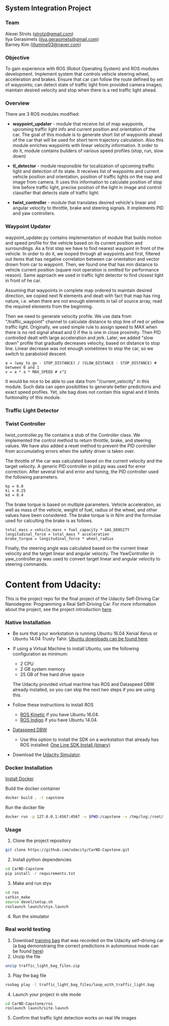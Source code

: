 ## System Integration Project

### Team

Alexei Strots (strotz@gmail.com)  
Ilya Gerasimets (ilya.gerasimets@gmail.com)  
Barney Kim (illumine03@naver.com)  

### Objective

To gain experience with ROS (Robot Operating System) and ROS modules development. Implement system that controls vehicle steering wheel, acceleration and brakes. Ensure that car can follow the route defined by set of waypoints; can detect state of traffic light from provided camera images; maintain desired velocity and stop when there is a red traffic light ahead.

### Overview 

There are 3 ROS modules modified: 

* **waypoint_updater** - module that receive list of map waypoints, upcoming traffic light info and current position and orientation of the car. The goal of this module is to generate short list of waypoints ahead of the car that will be used for short term trajectory calculation. Also this module enriches waypoints with linear velocity information.  It order to do it, module contains builders of various speed profiles (stop, run, slow down)  

* **tl_detector** - module responsible for localization of upcoming traffic light and detection of its state. It receives list of waypoints and current vehicle position and orientation, position of traffic lights on the map and image from camera. It uses this information to calculate position of stop line before traffic light, precise position of the light in image and control classifier that detects state of traffic light.

* **twist_controller** - module that translates desired vehicle's linear and angular velocity to throttle, brake and steering signals. It implements PID and yaw controllers.

### Waypoint Updater

waypoint_updater.py contains implementation of module that builds motion and speed profile for the vehicle based on its current position and surroundings. As a first step we have to find nearest waypoint in front of the vehicle. In order to do it, we looped through all waypoints and first, filtered out items that has negative correlation between car orientation and vector drown from car to waypoint. Then, we found one that has min distance to vehicle current position (square root operation is omitted for performance reason). Same approach we used in traffic light detector to find closest light in front of he car.

Assuming that waypoints in complete map ordered to maintain desired direction, we copied next N elements and dealt with fact that map has ring nature, i.e. when there are not enough elements in tail of source array, read the required elements from the beginning.

Then we need to generate velocity profile. We use data from "/traffic_waypoint" channel to calculate distance to stop line of red or yellow traffic light. Originally, we used simple rule to assign speed to MAX when there is no red signal ahead and 0 if the is one in close proximity. Then PID controlled dealt with large acceleration and jerk. Later, we added "slow down" profile that gradually decreases velocity, based on distance to stop line. Linear decrease was not enough sometimes to stop the car, so we switch to paraboloid descent.

```
a = (way_to_go - STOP_DISTANCE) / (SLOW_DISTANCE - STOP_DISTANCE) # between 0 and 1
v = a * a * MAX_SPEED # x^2
```
 
It would be nice to be able to use data from "/current_velocity" in this module. Such data can open posibilities to generate better predictions and exact speed profiles. Yet, site bag does not contain this signal and it limits funtionality of this module.
 
### Traffic Light Detector
 
### Twist Controller

twist_controller.py file contains a stub of the Controller class. We implemented the control method to return throttle, brake, and steering values. We have also added a reset method to prevent the PID controller from accumulating errors when the safety driver is taken over.

The throttle of the car was calculated based on the current velocity and the target velocity. A generic PID controller in pid.py was used for error correction. After several trial and error and tuning, the PID controller used the following parameters.
```
kp = 6.0
ki = 0.25
kd = 0.4
```

The brake torque is based on multiple parameters. Vehicle acceleration, as well as mass of the vehicle, weight of fuel, radius of the wheel, and other values have been considered. The brake torque is in N/m and the formulae used for calculting the brake is as follows.
```
total_mass = vehicle_mass + fuel_capacity * GAS_DENSITY
longitudinal_force = total_mass * acceleration
brake_torque = longitudinal_force * wheel_radius
```

Finally, the steering angle was calculated based on the current linear velocity and the target linear and angular velocity. The YawController in yaw_controller.py was used to convert target linear and angular velocity to steering commands.

# Content from Udacity:

This is the project repo for the final project of the Udacity Self-Driving Car Nanodegree: Programming a Real Self-Driving Car. For more information about the project, see the project introduction [here](https://classroom.udacity.com/nanodegrees/nd013/parts/6047fe34-d93c-4f50-8336-b70ef10cb4b2/modules/e1a23b06-329a-4684-a717-ad476f0d8dff/lessons/462c933d-9f24-42d3-8bdc-a08a5fc866e4/concepts/5ab4b122-83e6-436d-850f-9f4d26627fd9).

### Native Installation

* Be sure that your workstation is running Ubuntu 16.04 Xenial Xerus or Ubuntu 14.04 Trusty Tahir. [Ubuntu downloads can be found here](https://www.ubuntu.com/download/desktop).
* If using a Virtual Machine to install Ubuntu, use the following configuration as minimum:
  * 2 CPU
  * 2 GB system memory
  * 25 GB of free hard drive space

  The Udacity provided virtual machine has ROS and Dataspeed DBW already installed, so you can skip the next two steps if you are using this.

* Follow these instructions to install ROS
  * [ROS Kinetic](http://wiki.ros.org/kinetic/Installation/Ubuntu) if you have Ubuntu 16.04.
  * [ROS Indigo](http://wiki.ros.org/indigo/Installation/Ubuntu) if you have Ubuntu 14.04.
* [Dataspeed DBW](https://bitbucket.org/DataspeedInc/dbw_mkz_ros)
  * Use this option to install the SDK on a workstation that already has ROS installed: [One Line SDK Install (binary)](https://bitbucket.org/DataspeedInc/dbw_mkz_ros/src/81e63fcc335d7b64139d7482017d6a97b405e250/ROS_SETUP.md?fileviewer=file-view-default)
* Download the [Udacity Simulator](https://github.com/udacity/CarND-Capstone/releases/tag/v1.2).

### Docker Installation
[Install Docker](https://docs.docker.com/engine/installation/)

Build the docker container
```bash
docker build . -t capstone
```

Run the docker file
```bash
docker run -p 127.0.0.1:4567:4567 -v $PWD:/capstone -v /tmp/log:/root/.ros/ --rm -it capstone
```

### Usage

1. Clone the project repository
```bash
git clone https://github.com/udacity/CarND-Capstone.git
```

2. Install python dependencies
```bash
cd CarND-Capstone
pip install -r requirements.txt
```
3. Make and run styx
```bash
cd ros
catkin_make
source devel/setup.sh
roslaunch launch/styx.launch
```
4. Run the simulator

### Real world testing
1. Download [training bag](https://drive.google.com/file/d/0B2_h37bMVw3iYkdJTlRSUlJIamM/view?usp=sharing) that was recorded on the Udacity self-driving car (a bag demonstraing the correct predictions in autonomous mode can be found [here](https://drive.google.com/open?id=0B2_h37bMVw3iT0ZEdlF4N01QbHc))
2. Unzip the file
```bash
unzip traffic_light_bag_files.zip
```
3. Play the bag file
```bash
rosbag play -l traffic_light_bag_files/loop_with_traffic_light.bag
```
4. Launch your project in site mode
```bash
cd CarND-Capstone/ros
roslaunch launch/site.launch
```
5. Confirm that traffic light detection works on real life images
